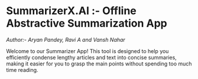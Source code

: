 # SummarizerX.AI :- Offline Abstractive Summarization App
*Author:- Aryan Pandey, Ravi A and Vansh Nahar*


Welcome to our Summarizer App! This tool is designed to help you efficiently condense lengthy articles and text into concise summaries, making it easier for you to grasp the main points without spending too much time reading.
